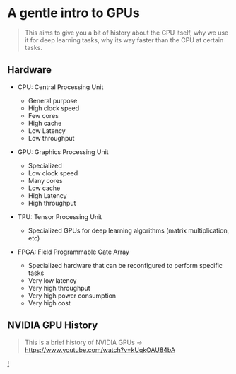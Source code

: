 # A gentle intro to GPUs
> This aims to give you a bit of history about the GPU itself, why we use it for deep learning tasks, why its way faster than the CPU at certain tasks.

## Hardware
- CPU: Central Processing Unit
    - General purpose
    - High clock speed
    - Few cores
    - High cache
    - Low Latency
    - Low throughput

- GPU: Graphics Processing Unit
    - Specialized
    - Low clock speed
    - Many cores
    - Low cache
    - High Latency
    - High throughput

- TPU: Tensor Processing Unit
    - Specialized GPUs for deep learning algorithms (matrix multiplication, etc)

- FPGA: Field Programmable Gate Array
    - Specialized hardware that can be reconfigured to perform specific tasks
    - Very low latency
    - Very high throughput
    - Very high power consumption
    - Very high cost

## NVIDIA GPU History
> This is a brief history of NVIDIA GPUs -> https://www.youtube.com/watch?v=kUqkOAU84bA

[!](/assets/history01.png)

